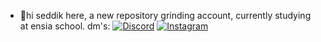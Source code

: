- 👋hi seddik here, a new repository grinding account,
currently studying at ensia school.
dm's: [![Discord](https://upload.wikimedia.org/wikipedia/en/thumb/9/98/Discord_logo.svg/240px-Discord_logo.svg.png)](https://discord.com/451772480902791182)
[![Instagram](https://upload.wikimedia.org/wikipedia/commons/thumb/a/a5/Instagram_icon.png/240px-Instagram_icon.png)](https://www.instagram.com/seddik_himself/)


<!---
Lord-Seddik/Lord-Seddik is a ✨ special ✨ repository because its `README.md` (this file) appears on your GitHub profile.
You can click the Preview link to take a look at your changes.
--->
